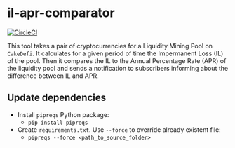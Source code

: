 # il-apr-comparator

[![CircleCI](https://circleci.com/gh/der-jd/il_apr_comparator/tree/main.svg?style=shield)](https://app.circleci.com/pipelines/github/der-jd/il_apr_comparator/tree/main)

This tool takes a pair of cryptocurrencies for a Liquidity Mining Pool on `CakeDefi`. It calculates for a given period of time the Impermanent Loss (IL) of the pool. Then it compares the IL to the Annual Percentage Rate (APR) of the liquidity pool and sends a notification to subscribers informing about the difference between IL and APR.

## Update dependencies

- Install `pipreqs` Python package:
  - `pip install pipreqs`
- Create `requirements.txt`. Use `--force` to override already existent file:
  - `pipreqs --force <path_to_source_folder>`

